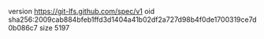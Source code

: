 version https://git-lfs.github.com/spec/v1
oid sha256:2009cab884bfeb1ffd3d1404a41b02df2a727d98b4f0de1700319ce7d0b086c7
size 5197
